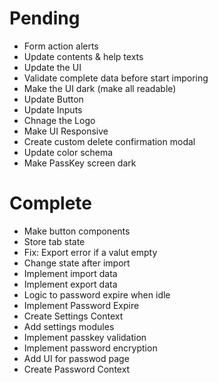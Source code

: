 # Pending
- Form action alerts 
- Update contents & help texts
- Update the UI
- Validate complete data before start imporing
- Make the UI dark (make all readable)
- Update Button
- Update Inputs
- Chnage the Logo
- Make UI Responsive
- Create custom delete confirmation modal
- Update color schema
- Make PassKey screen dark

# Complete
- Make button components
- Store tab state
- Fix: Export error if a valut empty
- Change state after import
- Implement import data
- Implement export data
- Logic to password expire when idle
- Implement Password Expire
- Create Settings Context
- Add settings modules
- Implement passkey validation
- Implement password encryption
- Add UI for passwod page
- Create Password Context